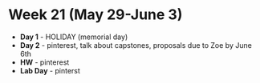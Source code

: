 # Week 21 (May 29-June 3)
* **Day 1** - HOLIDAY (memorial day)
* **Day 2** - pinterest, talk about capstones, proposals due to Zoe by June 6th
* **HW** - pinterest
* **Lab Day** - pinterst
